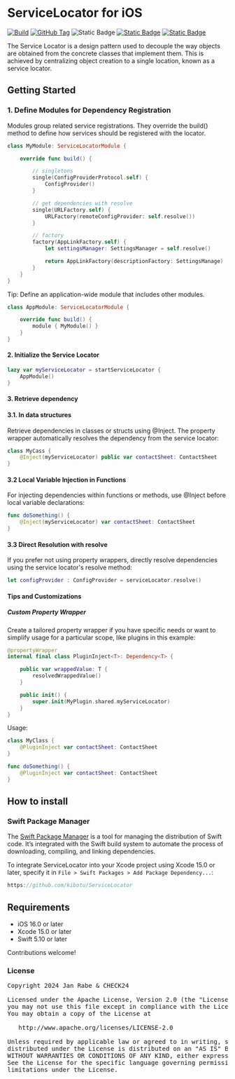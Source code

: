 # ServiceLocator for iOS
[![Build](https://github.com/kibotu/ServiceLocator/actions/workflows/build-swift.yml/badge.svg)](https://github.com/kibotu/ServiceLocator/actions/workflows/build-swift.yml) [![GitHub Tag](https://img.shields.io/github/v/tag/kibotu/ServiceLocator?include_prereleases&sort=semver)](https://github.com/kibotu/ServiceLocator/releases) ![Static Badge](https://img.shields.io/badge/Platform%20-%20iOS%20-%20light_green)
[![Static Badge](https://img.shields.io/badge/iOS%20-%20%3E%2016.0%20-%20light_green)](https://support.apple.com/en-us/101566)
[![Static Badge](https://img.shields.io/badge/Swift%205.10%20-%20orange)](https://www.swift.org/blog/swift-5.10-released/)
                
The Service Locator is a design pattern used to decouple the way objects are obtained from the concrete classes that implement them. This is achieved by centralizing object creation to a single location, known as a service locator.

## Getting Started

### 1. Define Modules for Dependency Registration

Modules group related service registrations. They override the build() method to define how services should be registered with the locator.

```swift
class MyModule: ServiceLocatorModule {

    override func build() {

        // singletons
        single(ConfigProviderProtocol.self) {
            ConfigProvider()
        }

        // get dependencies with resolve
        single(URLFactory.self) {
            URLFactory(remoteConfigProvider: self.resolve())
        }

        // factory
        factory(AppLinkFactory.self) {
            let settingsManager: SettingsManager = self.resolve()

            return AppLinkFactory(descriptionFactory: SettingsManage)
        }
    }
}
```

Tip: Define an application-wide module that includes other modules.

```swift
class AppModule: ServiceLocatorModule {

    override func build() {
        module { MyModule() }
    }
}
```

#### 2. Initialize the Service Locator

```swift
lazy var myServiceLocator = startServiceLocator {
    AppModule()
}
```

#### 3. Retrieve dependency

#### 3.1. In data structures

Retrieve dependencies in classes or structs using @Inject. The property wrapper automatically resolves the dependency from the service locator:

```swift
class MyCass {
    @Inject(myServiceLocator) public var contactSheet: ContactSheet
}
```

#### 3.2 Local Variable Injection in Functions

For injecting dependencies within functions or methods, use @Inject before local variable declarations:

```swift
func doSomething() {
    @Inject(myServiceLocator) var contactSheet: ContactSheet
}
```

#### 3.3 Direct Resolution with resolve

If you prefer not using property wrappers, directly resolve dependencies using the service locator's resolve method:

```swift
let configProvider : ConfigProvider = serviceLocator.resolve()
```

#### Tips and Customizations

##### Custom Property Wrapper

Create a tailored property wrapper if you have specific needs or want to simplify usage for a particular scope, like plugins in this example:


```swift
@propertyWrapper
internal final class PluginInject<T>: Dependency<T> {

    public var wrappedValue: T {
        resolvedWrappedValue()
    }

    public init() {
        super.init(MyPlugin.shared.myServiceLocator)
    }
}
```

Usage:

```swift
class MyClass {
    @PluginInject var contactSheet: ContactSheet
}
```

```swift
func doSomething() {
    @PluginInject var contactSheet: ContactSheet
}
```

## How to install

### Swift Package Manager

The [Swift Package Manager](https://swift.org/package-manager/) is a tool for managing the distribution of Swift code. It’s integrated with the Swift build system to automate the process of downloading, compiling, and linking dependencies.

To integrate ServiceLocator into your Xcode project using Xcode 15.0 or later, specify it in `File > Swift Packages > Add Package Dependency...`:

```swift
https://github.com/kibotu/ServiceLocator
```

## Requirements

- iOS 16.0 or later
- Xcode 15.0 or later
- Swift 5.10 or later
                            
Contributions welcome!

### License
<pre>
Copyright 2024 Jan Rabe & CHECK24

Licensed under the Apache License, Version 2.0 (the "License");
you may not use this file except in compliance with the License.
You may obtain a copy of the License at

   http://www.apache.org/licenses/LICENSE-2.0

Unless required by applicable law or agreed to in writing, software
distributed under the License is distributed on an "AS IS" BASIS,
WITHOUT WARRANTIES OR CONDITIONS OF ANY KIND, either express or implied.
See the License for the specific language governing permissions and
limitations under the License.
</pre>
